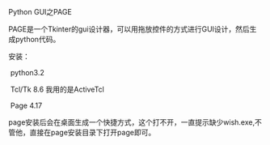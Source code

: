 Python GUI之PAGE

PAGE是一个Tkinter的gui设计器，可以用拖放控件的方式进行GUI设计，然后生成python代码。

安装：

​	python3.2

​	Tcl/Tk 8.6 我用的是ActiveTcl

​	Page 4.17

page安装后会在桌面生成一个快捷方式，这个打不开，一直提示缺少wish.exe,不管他，直接在page安装目录下打开page即可。

